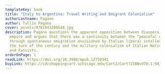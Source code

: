 ```yaml
---
templateKey: book
title: "Italy to Argentina: Travel Writing and Emigrant Colonialism"
authorLastname: Pagano
author: Tullio Pagano
cover: assets/9781943208548.jpg
description: Pagano questions the apparent opposition between diaspora and
  empire and argues that there was a continuity between the “peaceful conquest”
  through spontaneous emigration envisioned by Italian liberal intellectuals at
  the turn of the century and the military colonialism of Italian Nationalists
  and Fascists.
orderOnPage: 1
readLink: https://doi.org/10.3998/mpub.12758341
buyLink: https://cdcshoppingcart.uchicago.edu/Cart2/Cart?ISBN=978-1-943208-54-8&PRESS=amherst
---
```

